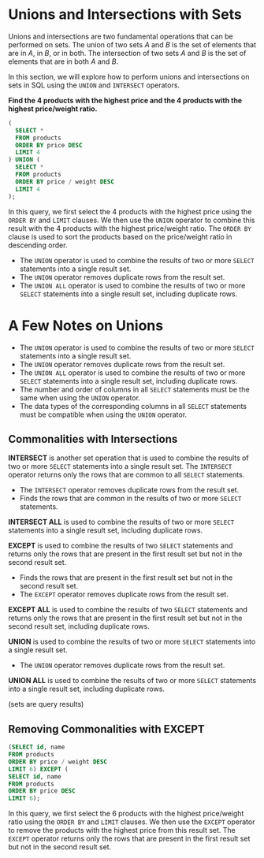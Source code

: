 # Unions and Intersections with Sets

Unions and intersections are two fundamental operations that can be performed on sets. The union of two sets $A$ and $B$ is the set of elements that are in $A$, in $B$, or in both. The intersection of two sets $A$ and $B$ is the set of elements that are in both $A$ and $B$.

In this section, we will explore how to perform unions and intersections on sets in SQL using the `UNION` and `INTERSECT` operators.

**Find the 4 products with the highest price and the 4 products with the highest price/weight ratio.**

```sql
(
  SELECT *
  FROM products
  ORDER BY price DESC
  LIMIT 4
) UNION (
  SELECT *
  FROM products
  ORDER BY price / weight DESC
  LIMIT 4
);
```

In this query, we first select the 4 products with the highest price using the `ORDER BY` and `LIMIT` clauses. We then use the `UNION` operator to combine this result with the 4 products with the highest price/weight ratio. The `ORDER BY` clause is used to sort the products based on the price/weight ratio in descending order.

- The `UNION` operator is used to combine the results of two or more `SELECT` statements into a single result set.
- The `UNION` operator removes duplicate rows from the result set.
- The `UNION ALL` operator is used to combine the results of two or more `SELECT` statements into a single result set, including duplicate rows.

# A Few Notes on Unions

- The `UNION` operator is used to combine the results of two or more `SELECT` statements into a single result set.
- The `UNION` operator removes duplicate rows from the result set.
- The `UNION ALL` operator is used to combine the results of two or more `SELECT` statements into a single result set, including duplicate rows.
- The number and order of columns in all `SELECT` statements must be the same when using the `UNION` operator.
- The data types of the corresponding columns in all `SELECT` statements must be compatible when using the `UNION` operator.

## Commonalities with Intersections

**INTERSECT** is another set operation that is used to combine the results of two or more `SELECT` statements into a single result set. The `INTERSECT` operator returns only the rows that are common to all `SELECT` statements.

- The `INTERSECT` operator removes duplicate rows from the result set.
- Finds the rows that are common in the results of two or more `SELECT` statements.

**INTERSECT ALL** is used to combine the results of two or more `SELECT` statements into a single result set, including duplicate rows.

**EXCEPT** is used to combine the results of two `SELECT` statements and returns only the rows that are present in the first result set but not in the second result set.

- Finds the rows that are present in the first result set but not in the second result set.
- The `EXCEPT` operator removes duplicate rows from the result set.

**EXCEPT ALL** is used to combine the results of two `SELECT` statements and returns only the rows that are present in the first result set but not in the second result set, including duplicate rows.

**UNION** is used to combine the results of two or more `SELECT` statements into a single result set.

- The `UNION` operator removes duplicate rows from the result set.

**UNION ALL** is used to combine the results of two or more `SELECT` statements into a single result set, including duplicate rows.

(sets are query results)

## Removing Commonalities with EXCEPT

```sql
(SELECT id, name
FROM products
ORDER BY price / weight DESC
LIMIT 6) EXCEPT (
SELECT id, name
FROM products
ORDER BY price DESC
LIMIT 6);
```

In this query, we first select the 6 products with the highest price/weight ratio using the `ORDER BY` and `LIMIT` clauses. We then use the `EXCEPT` operator to remove the products with the highest price from this result set. The `EXCEPT` operator returns only the rows that are present in the first result set but not in the second result set.
